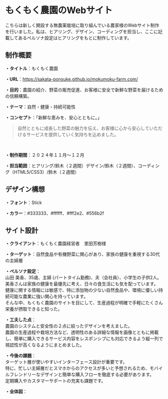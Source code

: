 # もくもく農園のWebサイト
こちらは新しく開設する無農薬栽培に取り組んでいる農家様のWebサイト制作を行いました。私は、ヒアリング、デザイン、コーディングを担当し、ここに記載してあるペルソナ設定はヒアリングをもとに制作しています。

## 制作概要
**・タイトル**：もくもく農園
<br>

**・URL**：https://sakata-ponsuke.github.io/mokumoku-farm.com/
<br>

**・目的**：農園の紹介、野菜の販売促進、お客様に安全で新鮮な野菜を届けるための信頼構築。
<br>

**・テーマ**：自然・健康・持続可能性
<br>

**・コンセプト**：「新鮮な恵みを、安心とともに。」
> 自然とともに成長した野菜の魅力を伝え、お客様に心から安心していただけるサービスを提供していく気持ちを込めました。
<br>

**・制作期間**：２０２４年１１月～１２月
<br>

**・担当範囲**：ヒアリング/鈴木（２週間）デザイン/鈴木（２週間）、コーディング（HTML5/CSS3）/鈴木（２週間）
<br>

## デザイン構想
**・フォント**：Stick
<br>

**・カラー**：#333333、#ffffff、#fff2e2、#556b2f
<br>

## サイト設計
**・クライアント**：もくもく農園経営者　里田芳樹様
<br>

**・ターゲット**：自然食品や有機野菜に関心があり、家族の健康を重視する30代の主婦層
<br>

**・ペルソナ設定**：
<br>山田 美香、35歳、主婦 (パートタイム勤務)、夫（会社員）、小学生の子供2人。
<br>美香さんは家族の健康を最優先に考え、日々の食生活にも気を配っています。
<br>健康に関する情報には敏感で、特に添加物の少ない自然食品や、環境に優しい持続可能な農業に強い関心を持っています。
<br>そんな中、もくもく農園のサイトを目にして、生産過程が明確で手軽にたくさん栄養が摂取できると知った。
<br>

**・工夫した点**：
<br>農園のシステムと安全性の２点に絞ったデザインを考えました。
<br>農園の生産過程や栽培方法など、透明性のある詳細な情報を画像とともに掲載し、簡単に購入できるサービス内容をレスポンシブにも対応できるよう縦一列で視認性が高くなるようにまとめました。
<br>

**・今後の課題**：
<br>ターゲット層が使いやすいインターフェース設計が重要です。
<br>特に、忙しい主婦層だとスマホからのアクセスが多いと予想されるため、モバイルフレンドリーなデザインと簡単な購入フローを徹底する必要があります。
<br>定期購入やカスタマーサポートの充実も課題です。

**・全体図**：


